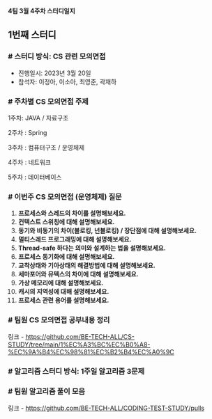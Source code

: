 **4팀 3월 4주차 스터디일지**

## 1번째 스터디

### # **스터디 방식: CS 관련 모의면접**

- 진행일시: 2023년 3월 20일
- 참석자: 이정아, 이소아, 최영준, 곽재하

### # **주차별 CS 모의면접 주제**

1주차: JAVA / 자료구조

2주차 : Spring

3주차 : 컴퓨터구조 / 운영체제

4주차 : 네트워크

5주차 : 데이터베이스

### # **이번주 CS 모의면접 (운영체제) 질문**

1. **프로세스와 스레드의 차이를 설명해보세요.**
2. **컨텍스트 스위칭에 대해 설명해보세요.**
3. **동기와 비동기의 차이(블로킹, 넌블로킹) / 장단점에 대해 설명해보세요.**
4. **멀티스레드 프로그래밍에 대해 설명해보세요.**
5. **Thread-safe 하다는 의미와 설계하는 법을 설명해보세요.**
6. **프로세스 동기화에 대해 설명해보세요.**
7. **교착상태와 기아상태의 해결방법에 대해 설명해보세요.**
8. **세마포어와 뮤텍스의 차이에 대해 설명해보세요.**
9. **가상 메모리에 대해 설명해보세요.**
10. **캐시의 지역성에 대해 설명해보세요.**
11. **프로세스 관련 용어를 설명해보세요.**

### # **팀원 CS 모의면접 공부내용 정리**

링크 - https://github.com/BE-TECH-ALL/CS-STUDY/tree/main/1%EC%A3%BC%EC%B0%A8-%EC%9A%B4%EC%98%81%EC%B2%B4%EC%A0%9C

### # **알고리즘 스터디 방식:** 1주일 알고리즘 3문제

### # **팀원 알고리즘 풀이 모음**

링크 - https://github.com/BE-TECH-ALL/CODING-TEST-STUDY/pulls
